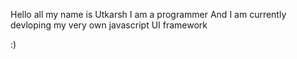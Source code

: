 Hello all my name is Utkarsh 
I am a programmer 
And I am currently devloping my very own javascript UI framework


<!---
UtkarshS11/UtkarshS11 is a ✨ special ✨ repository because its `README.md` (this file) appears on your GitHub profile.
You can click the Preview link to take a look at your changes.
--->



:)
